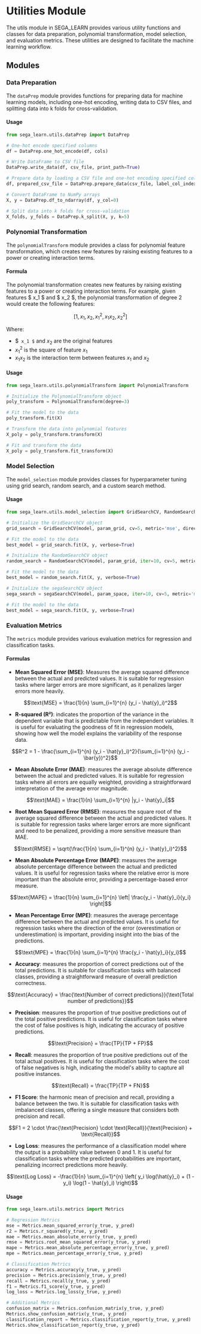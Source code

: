 # Utilities Module

The utils module in SEGA_LEARN provides various utility functions and classes for data preparation, polynomial transformation, model selection, and evaluation metrics. These utilities are designed to facilitate the machine learning workflow.

## Modules

### Data Preparation
The `dataPrep` module provides functions for preparing data for machine learning models, including one-hot encoding, writing data to CSV files, and splitting data into k folds for cross-validation.

#### Usage
```python
from sega_learn.utils.dataPrep import DataPrep

# One-hot encode specified columns
df = DataPrep.one_hot_encode(df, cols)

# Write DataFrame to CSV file
DataPrep.write_data(df, csv_file, print_path=True)

# Prepare data by loading a CSV file and one-hot encoding specified columns
df, prepared_csv_file = DataPrep.prepare_data(csv_file, label_col_index, cols_to_encode, write_to_csv=True)

# Convert DataFrame to NumPy arrays
X, y = DataPrep.df_to_ndarray(df, y_col=0)

# Split data into k folds for cross-validation
X_folds, y_folds = DataPrep.k_split(X, y, k=5)
```

### Polynomial Transformation
The `polynomialTransform` module provides a class for polynomial feature transformation, which creates new features by raising existing features to a power or creating interaction terms.

#### Formula
The polynomial transformation creates new features by raising existing features to a power or creating interaction terms. For example, given features $ x_1 $ and $ x_2 $, the polynomial transformation of degree 2 would create the following features:

```math
[1, x_1, x_2, x_1^2, x_1 x_2, x_2^2]
```

Where:
- $` x_1 $` and $` x_2 `$ are the original features
- $` x_1^2 `$ is the square of feature $` x_1 `$
- $` x_1 x_2 `$ is the interaction term between features $` x_1 `$ and $` x_2 `$

#### Usage
```python
from sega_learn.utils.polynomialTransform import PolynomialTransform

# Initialize the PolynomialTransform object
poly_transform = PolynomialTransform(degree=3)

# Fit the model to the data
poly_transform.fit(X)

# Transform the data into polynomial features
X_poly = poly_transform.transform(X)

# Fit and transform the data
X_poly = poly_transform.fit_transform(X)
```

### Model Selection
The `model_selection` module provides classes for hyperparameter tuning using grid search, random search, and a custom search method.

#### Usage
```python
from sega_learn.utils.model_selection import GridSearchCV, RandomSearchCV, segaSearchCV

# Initialize the GridSearchCV object
grid_search = GridSearchCV(model, param_grid, cv=5, metric='mse', direction='minimize')

# Fit the model to the data
best_model = grid_search.fit(X, y, verbose=True)

# Initialize the RandomSearchCV object
random_search = RandomSearchCV(model, param_grid, iter=10, cv=5, metric='mse', direction='minimize')

# Fit the model to the data
best_model = random_search.fit(X, y, verbose=True)

# Initialize the segaSearchCV object
sega_search = segaSearchCV(model, param_space, iter=10, cv=5, metric='mse', direction='minimize')

# Fit the model to the data
best_model = sega_search.fit(X, y, verbose=True)
```

### Evaluation Metrics
The `metrics` module provides various evaluation metrics for regression and classification tasks.

#### Formulas
- **Mean Squared Error (MSE)**:  Measures the average squared difference between the actual and predicted values. It is suitable for regression tasks where larger errors are more significant, as it penalizes larger errors more heavily.
```math
\text{MSE} = \frac{1}{n} \sum_{i=1}^{n} (y_i - \hat{y}_i)^2
```

- **R-squared (R²)**: indicates the proportion of the variance in the dependent variable that is predictable from the independent variables. It is useful for evaluating the goodness of fit in regression models, showing how well the model explains the variability of the response data.
```math
R^2 = 1 - \frac{\sum_{i=1}^{n} (y_i - \hat{y}_i)^2}{\sum_{i=1}^{n} (y_i - \bar{y})^2}
```

- **Mean Absolute Error (MAE)**: measures the average absolute difference between the actual and predicted values. It is suitable for regression tasks where all errors are equally weighted, providing a straightforward interpretation of the average error magnitude.
```math
\text{MAE} = \frac{1}{n} \sum_{i=1}^{n} |y_i - \hat{y}_i|
```

- **Root Mean Squared Error (RMSE)**: measures the square root of the average squared difference between the actual and predicted values. It is suitable for regression tasks where larger errors are more significant and need to be penalized, providing a more sensitive measure than MAE.
```math
\text{RMSE} = \sqrt{\frac{1}{n} \sum_{i=1}^{n} (y_i - \hat{y}_i)^2}
```

- **Mean Absolute Percentage Error (MAPE)**: measures the average absolute percentage difference between the actual and predicted values. It is useful for regression tasks where the relative error is more important than the absolute error, providing a percentage-based error measure.
```math
\text{MAPE} = \frac{1}{n} \sum_{i=1}^{n} \left| \frac{y_i - \hat{y}_i}{y_i} \right|
```

- **Mean Percentage Error (MPE)**: measures the average percentage difference between the actual and predicted values. It is useful for regression tasks where the direction of the error (overestimation or underestimation) is important, providing insight into the bias of the predictions.
```math
\text{MPE} = \frac{1}{n} \sum_{i=1}^{n} \frac{y_i - \hat{y}_i}{y_i}
```

- **Accuracy**: measures the proportion of correct predictions out of the total predictions. It is suitable for classification tasks with balanced classes, providing a straightforward measure of overall prediction correctness.
```math
\text{Accuracy} = \frac{\text{Number of correct predictions}}{\text{Total number of predictions}}
```

- **Precision**: measures the proportion of true positive predictions out of the total positive predictions. It is useful for classification tasks where the cost of false positives is high, indicating the accuracy of positive predictions.
```math
\text{Precision} = \frac{TP}{TP + FP}
```

- **Recall**: measures the proportion of true positive predictions out of the total actual positives. It is useful for classification tasks where the cost of false negatives is high, indicating the model's ability to capture all positive instances.
```math
\text{Recall} = \frac{TP}{TP + FN}
```

- **F1 Score**: the harmonic mean of precision and recall, providing a balance between the two. It is suitable for classification tasks with imbalanced classes, offering a single measure that considers both precision and recall.
```math
F1 = 2 \cdot \frac{\text{Precision} \cdot \text{Recall}}{\text{Precision} + \text{Recall}}
```

- **Log Loss**: measures the performance of a classification model where the output is a probability value between 0 and 1. It is useful for classification tasks where the predicted probabilities are important, penalizing incorrect predictions more heavily.
```math
\text{Log Loss} = -\frac{1}{n} \sum_{i=1}^{n} \left( y_i \log(\hat{y}_i) + (1 - y_i) \log(1 - \hat{y}_i) \right)
```

#### Usage
```python
from sega_learn.utils.metrics import Metrics

# Regression Metrics
mse = Metrics.mean_squared_error(y_true, y_pred)
r2 = Metrics.r_squared(y_true, y_pred)
mae = Metrics.mean_absolute_error(y_true, y_pred)
rmse = Metrics.root_mean_squared_error(y_true, y_pred)
mape = Metrics.mean_absolute_percentage_error(y_true, y_pred)
mpe = Metrics.mean_percentage_error(y_true, y_pred)

# Classification Metrics
accuracy = Metrics.accuracy(y_true, y_pred)
precision = Metrics.precision(y_true, y_pred)
recall = Metrics.recall(y_true, y_pred)
f1 = Metrics.f1_score(y_true, y_pred)
log_loss = Metrics.log_loss(y_true, y_pred)

# Additional Metrics
confusion_matrix = Metrics.confusion_matrix(y_true, y_pred)
Metrics.show_confusion_matrix(y_true, y_pred)
classification_report = Metrics.classification_report(y_true, y_pred)
Metrics.show_classification_report(y_true, y_pred)
```
